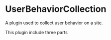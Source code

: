 UserBehaviorCollection
======================

A plugin used to collect user behavior on a site.

This plugin include three parts
